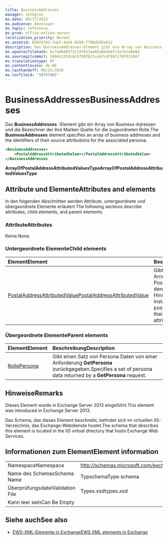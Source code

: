 ```yaml
---
title: BusinessAddresses
manager: sethgros
ms.date: 09/17/2015
ms.audience: Developer
ms.topic: reference
ms.prod: office-online-server
localization_priority: Normal
ms.assetid: 828f8f62-7abf-44d4-8d58-f706d595a812
description: Das BusinessAddresses-Element gibt ein Array von Business-Adressen und die Bezeichner der ihre Marken Quelle für die zugeordneten Rolle.
ms.openlocfilehash: bc7ad948572c24f913ae02abb9e8fc5a7b1e0b0d
ms.sourcegitcommit: 34041125dc8c5f993b21cebfc4f8b72f0fd2cb6f
ms.translationtype: MT
ms.contentlocale: de-DE
ms.lasthandoff: 06/25/2018
ms.locfileid: "19757481"
---
```

# <a name="businessaddresses"></a><span data-ttu-id="45a4b-103">BusinessAddresses</span><span class="sxs-lookup"><span data-stu-id="45a4b-103">BusinessAddresses</span></span>

<span data-ttu-id="45a4b-104">Das **BusinessAddresses** -Element gibt ein Array von Business-Adressen und die Bezeichner der ihre Marken Quelle für die zugeordneten Rolle.</span><span class="sxs-lookup"><span data-stu-id="45a4b-104">The **BusinessAddresses** element specifies an array of business addresses and the identifiers of their source attributions for the associated persona.</span></span> 
  
```XML
<BusinessAddresses>
    <PostalAddressAttributedValue></PostalAddressAttributedValue>
</BusinessAddresses
```

 <span data-ttu-id="45a4b-105">**ArrayOfPostalAddressAttributedValuesType**</span><span class="sxs-lookup"><span data-stu-id="45a4b-105">**ArrayOfPostalAddressAttributedValuesType**</span></span>
## <a name="attributes-and-elements"></a><span data-ttu-id="45a4b-106">Attribute und Elemente</span><span class="sxs-lookup"><span data-stu-id="45a4b-106">Attributes and elements</span></span>

<span data-ttu-id="45a4b-107">In den folgenden Abschnitten werden Attribute, untergeordnete und übergeordnete Elemente erläutert.</span><span class="sxs-lookup"><span data-stu-id="45a4b-107">The following sections describe attributes, child elements, and parent elements.</span></span>
  
### <a name="attributes"></a><span data-ttu-id="45a4b-108">Attribute</span><span class="sxs-lookup"><span data-stu-id="45a4b-108">Attributes</span></span>

<span data-ttu-id="45a4b-109">Keine.</span><span class="sxs-lookup"><span data-stu-id="45a4b-109">None.</span></span>
  
### <a name="child-elements"></a><span data-ttu-id="45a4b-110">Untergeordnete Elemente</span><span class="sxs-lookup"><span data-stu-id="45a4b-110">Child elements</span></span>

|<span data-ttu-id="45a4b-111">**Element**</span><span class="sxs-lookup"><span data-stu-id="45a4b-111">**Element**</span></span>|<span data-ttu-id="45a4b-112">**Beschreibung**</span><span class="sxs-lookup"><span data-stu-id="45a4b-112">**Description**</span></span>|
|:-----|:-----|
|[<span data-ttu-id="45a4b-113">PostalAddressAttributedValue</span><span class="sxs-lookup"><span data-stu-id="45a4b-113">PostalAddressAttributedValue</span></span>](postaladdressattributedvalue.md) <br/> |<span data-ttu-id="45a4b-114">Gibt eine Instanz eines Arrays von Postanschriften und deren zugeordneten Hinweise.</span><span class="sxs-lookup"><span data-stu-id="45a4b-114">Specifies an instance of an array of postal addresses and their associated attributions.</span></span>  <br/> |
   
### <a name="parent-elements"></a><span data-ttu-id="45a4b-115">Übergeordnete Elemente</span><span class="sxs-lookup"><span data-stu-id="45a4b-115">Parent elements</span></span>

|<span data-ttu-id="45a4b-116">**Element**</span><span class="sxs-lookup"><span data-stu-id="45a4b-116">**Element**</span></span>|<span data-ttu-id="45a4b-117">**Beschreibung**</span><span class="sxs-lookup"><span data-stu-id="45a4b-117">**Description**</span></span>|
|:-----|:-----|
|[<span data-ttu-id="45a4b-118">Rolle</span><span class="sxs-lookup"><span data-stu-id="45a4b-118">Persona</span></span>](persona.md) <br/> |<span data-ttu-id="45a4b-119">Gibt einen Satz von Persona Daten von einer Anforderung **GetPersona** zurückgegeben.</span><span class="sxs-lookup"><span data-stu-id="45a4b-119">Specifies a set of persona data returned by a **GetPersona** request.</span></span>  <br/> |
   
## <a name="remarks"></a><span data-ttu-id="45a4b-120">Hinweise</span><span class="sxs-lookup"><span data-stu-id="45a4b-120">Remarks</span></span>

<span data-ttu-id="45a4b-121">Dieses Element wurde in Exchange Server 2013 eingeführt.</span><span class="sxs-lookup"><span data-stu-id="45a4b-121">This element was introduced in Exchange Server 2013.</span></span>
  
<span data-ttu-id="45a4b-122">Das Schema, das dieses Element beschreibt, befindet sich im virtuellen IIS-Verzeichnis, das Exchange-Webdienste hostet.</span><span class="sxs-lookup"><span data-stu-id="45a4b-122">The schema that describes this element is located in the IIS virtual directory that hosts Exchange Web Services.</span></span>
  
## <a name="element-information"></a><span data-ttu-id="45a4b-123">Informationen zum Element</span><span class="sxs-lookup"><span data-stu-id="45a4b-123">Element information</span></span>

|||
|:-----|:-----|
|<span data-ttu-id="45a4b-124">Namespace</span><span class="sxs-lookup"><span data-stu-id="45a4b-124">Namespace</span></span>  <br/> |http://schemas.microsoft.com/exchange/services/2006/types  <br/> |
|<span data-ttu-id="45a4b-125">Name des Schemas</span><span class="sxs-lookup"><span data-stu-id="45a4b-125">Schema Name</span></span>  <br/> |<span data-ttu-id="45a4b-126">Typschema</span><span class="sxs-lookup"><span data-stu-id="45a4b-126">Type schema</span></span>  <br/> |
|<span data-ttu-id="45a4b-127">Überprüfungsdatei</span><span class="sxs-lookup"><span data-stu-id="45a4b-127">Validation File</span></span>  <br/> |<span data-ttu-id="45a4b-128">Types.xsd</span><span class="sxs-lookup"><span data-stu-id="45a4b-128">types.xsd</span></span>  <br/> |
|<span data-ttu-id="45a4b-129">Kann leer sein</span><span class="sxs-lookup"><span data-stu-id="45a4b-129">Can Be Empty</span></span>  <br/> ||
   
## <a name="see-also"></a><span data-ttu-id="45a4b-130">Siehe auch</span><span class="sxs-lookup"><span data-stu-id="45a4b-130">See also</span></span>



- [<span data-ttu-id="45a4b-131">EWS-XML-Elemente in Exchange</span><span class="sxs-lookup"><span data-stu-id="45a4b-131">EWS XML elements in Exchange</span></span>](ews-xml-elements-in-exchange.md)

